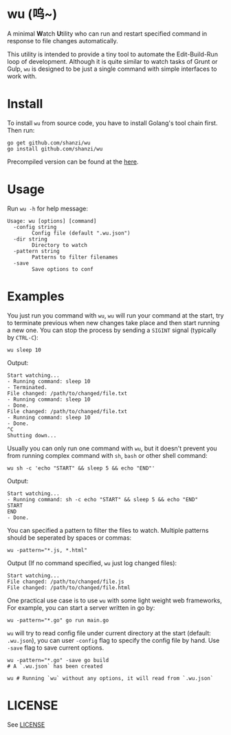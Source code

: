 # wu (呜~)

A minimal **W**atch **U**tility who can run and restart specified command in
response to file changes automatically.

This utility is intended to provide a tiny tool to automate the Edit-Build-Run
loop of development. Although it is quite similar to watch tasks of Grunt or Gulp,
`wu` is designed to be just a single command with simple interfaces to work with.

# Install

To install `wu` from source code, you have to install Golang's tool chain first.
Then run:

```
go get github.com/shanzi/wu
go install github.com/shanzi/wu
```

Precompiled version can be found at the [here](https://github.com/shanzi/wu/releases).

# Usage

Run `wu -h` for help message:

```
Usage: wu [options] [command]
  -config string
        Config file (default ".wu.json")
  -dir string
        Directory to watch
  -pattern string
        Patterns to filter filenames
  -save
        Save options to conf
```

# Examples

You just run you command with `wu`, `wu` will run your command at the start,
try to terminate previous when new changes take place and then start running a new one.
You can stop the process by sending a `SIGINT` signal (typically by `CTRL-C`):

```
wu sleep 10
```

Output:
```
Start watching...
- Running command: sleep 10
- Terminated.
File changed: /path/to/changed/file.txt
- Running command: sleep 10
- Done.
File changed: /path/to/changed/file.txt
- Running command: sleep 10
- Done.
^C
Shutting down...
```

Usually you can only run one command with `wu`, but it doesn't prevent you from
running complex command with `sh`, `bash` or other shell command:

```
wu sh -c 'echo "START" && sleep 5 && echo "END"'
```

Output:
```
Start watching...
- Running command: sh -c echo "START" && sleep 5 && echo "END"
START
END
- Done.
```

You can specified a pattern to filter the files to watch. Multiple patterns
should be seperated by spaces or commas:

```
wu -pattern="*.js, *.html"
```

Output (If no command specified, `wu` just log changed files):

```
Start watching...
File changed: /path/to/changed/file.js
File changed: /path/to/changed/file.html
```

One practical use case is to use `wu` with some light weight web frameworks,
For example, you can start a server written in go by:

```
wu -pattern="*.go" go run main.go
```

`wu` will try to read config file under current directory at the start (default: `.wu.json`),
you can user `-config` flag to specify the config file by hand. Use `-save` flag to save
current options.

```
wu -pattern="*.go" -save go build
# A `.wu.json` has been created

wu # Running `wu` without any options, it will read from `.wu.json`
```

# LICENSE

See [LICENSE](./LICENSE)
